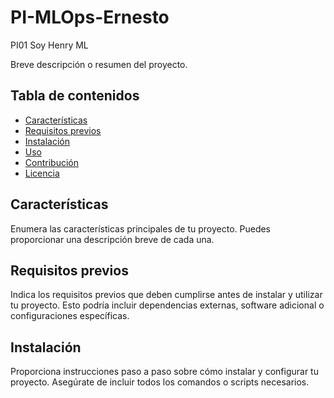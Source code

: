 # PI-MLOps-Ernesto
PI01 Soy Henry ML

Breve descripción o resumen del proyecto.

## Tabla de contenidos

- [Características](#características)
- [Requisitos previos](#requisitos-previos)
- [Instalación](#instalación)
- [Uso](#uso)
- [Contribución](#contribución)
- [Licencia](#licencia)

## Características

Enumera las características principales de tu proyecto. Puedes proporcionar una descripción breve de cada una.

## Requisitos previos

Indica los requisitos previos que deben cumplirse antes de instalar y utilizar tu proyecto. Esto podría incluir dependencias externas, software adicional o configuraciones específicas.

## Instalación

Proporciona instrucciones paso a paso sobre cómo instalar y configurar tu proyecto. Asegúrate de incluir todos los comandos o scripts necesarios.
